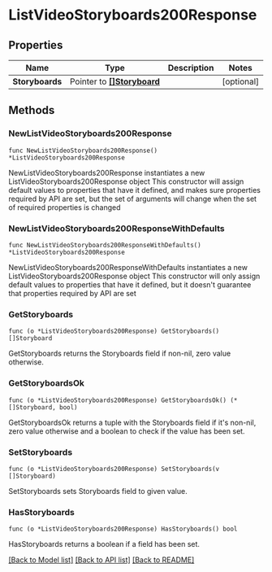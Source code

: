 # ListVideoStoryboards200Response

## Properties

Name | Type | Description | Notes
------------ | ------------- | ------------- | -------------
**Storyboards** | Pointer to [**[]Storyboard**](Storyboard.md) |  | [optional] 

## Methods

### NewListVideoStoryboards200Response

`func NewListVideoStoryboards200Response() *ListVideoStoryboards200Response`

NewListVideoStoryboards200Response instantiates a new ListVideoStoryboards200Response object
This constructor will assign default values to properties that have it defined,
and makes sure properties required by API are set, but the set of arguments
will change when the set of required properties is changed

### NewListVideoStoryboards200ResponseWithDefaults

`func NewListVideoStoryboards200ResponseWithDefaults() *ListVideoStoryboards200Response`

NewListVideoStoryboards200ResponseWithDefaults instantiates a new ListVideoStoryboards200Response object
This constructor will only assign default values to properties that have it defined,
but it doesn't guarantee that properties required by API are set

### GetStoryboards

`func (o *ListVideoStoryboards200Response) GetStoryboards() []Storyboard`

GetStoryboards returns the Storyboards field if non-nil, zero value otherwise.

### GetStoryboardsOk

`func (o *ListVideoStoryboards200Response) GetStoryboardsOk() (*[]Storyboard, bool)`

GetStoryboardsOk returns a tuple with the Storyboards field if it's non-nil, zero value otherwise
and a boolean to check if the value has been set.

### SetStoryboards

`func (o *ListVideoStoryboards200Response) SetStoryboards(v []Storyboard)`

SetStoryboards sets Storyboards field to given value.

### HasStoryboards

`func (o *ListVideoStoryboards200Response) HasStoryboards() bool`

HasStoryboards returns a boolean if a field has been set.


[[Back to Model list]](../README.md#documentation-for-models) [[Back to API list]](../README.md#documentation-for-api-endpoints) [[Back to README]](../README.md)



